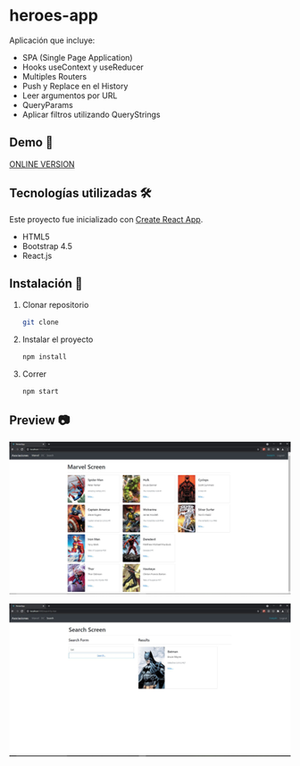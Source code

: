 # heroes-app

Aplicación que incluye:

* SPA (Single Page Application)
* Hooks useContext y useReducer
* Multiples Routers
* Push y Replace en el History
* Leer argumentos por URL
* QueryParams
* Aplicar filtros utilizando QueryStrings

## Demo 🔗

[ONLINE VERSION](https://joaquingit.github.io/heroes-app/)

## Tecnologías utilizadas 🛠️

Este proyecto fue inicializado con [Create React App](https://github.com/facebook/create-react-app).

- HTML5
- Bootstrap 4.5
- React.js

## Instalación 🔧

1. Clonar repositorio
    ```bash
    git clone
    ```
2. Instalar el proyecto
    ```bash
    npm install
    ```
3. Correr
    ```bash
    npm start
    ```

## Preview 📷

![](/marvel-screen.JPG)

![](/search.JPG)


